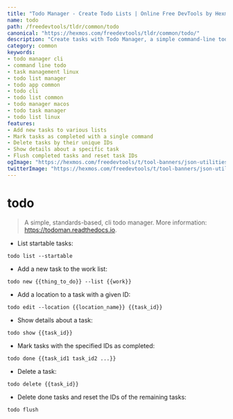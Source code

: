 ```yaml
---
title: "Todo Manager - Create Todo Lists | Online Free DevTools by Hexmos"
name: todo
path: /freedevtools/tldr/common/todo
canonical: "https://hexmos.com/freedevtools/tldr/common/todo/"
description: "Create tasks with Todo Manager, a simple command-line todo list application. Manage tasks, set due dates, and organize projects efficiently. Free online tool, no registration required."
category: common
keywords:
- todo manager cli
- command line todo
- task management linux
- todo list manager
- todo app common
- todo cli
- todo list common
- todo manager macos
- todo task manager
- todo list linux
features:
- Add new tasks to various lists
- Mark tasks as completed with a single command
- Delete tasks by their unique IDs
- Show details about a specific task
- Flush completed tasks and reset task IDs
ogImage: "https://hexmos.com/freedevtools/t/tool-banners/json-utilities-banner.png"
twitterImage: "https://hexmos.com/freedevtools/t/tool-banners/json-utilities-banner.png"
---
```


# todo

> A simple, standards-based, cli todo manager.
> More information: <https://todoman.readthedocs.io>.

- List startable tasks:

`todo list --startable`

- Add a new task to the work list:

`todo new {{thing_to_do}} --list {{work}}`

- Add a location to a task with a given ID:

`todo edit --location {{location_name}} {{task_id}}`

- Show details about a task:

`todo show {{task_id}}`

- Mark tasks with the specified IDs as completed:

`todo done {{task_id1 task_id2 ...}}`

- Delete a task:

`todo delete {{task_id}}`

- Delete done tasks and reset the IDs of the remaining tasks:

`todo flush`

